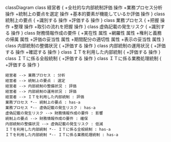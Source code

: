 classDiagram
    class 経営者 {
        +全社的な内部統制評価 操作
        +業務プロセス分析 操作
        +統制上の要点を選定 操作
        +基本的要素が機能しているか評価 操作
    }
    class 統制上の要点 {
        +識別する 操作
        +評価する 操作
    }
    class 業務プロセス {
        +把握 操作
        +整理 操作
        +取引の流れを把握 操作
    }
    class 虚偽記載の発生リスク {
        +識別する 操作
    }
    class 財務情報作成の要件 {
        +実在性 属性
        +網羅性 属性
        +権利と義務の帰属 属性
        +評価の妥当性 属性
        +期間配分の適切性 属性
        +表示の妥当性 属性
    }
    class 内部統制の整備状況 {
        +評価する 操作
    }
    class 内部統制の運用状況 {
        +評価する 操作
        +確認する 操作
    }
    class ＩＴを利用した内部統制 {
        +評価する 操作
    }
    class ＩＴに係る全般統制 {
        +評価する 操作
    }
    class ＩＴに係る業務処理統制 {
        +評価する 操作
    }

    経営者 --> 業務プロセス : 分析
    経営者 --> 統制上の要点 : 選定
    経営者 --> 内部統制の整備状況 : 評価
    経営者 --> 内部統制の運用状況 : 評価
    経営者 --> ＩＴを利用した内部統制 : 評価
    業務プロセス *-- 統制上の要点 : has-a
    業務プロセス *-- 虚偽記載の発生リスク : has-a
    虚偽記載の発生リスク --> 財務情報作成の要件 : 影響
    統制上の要点 --> 財務情報作成の要件 : 確保
    内部統制の整備状況 --> 虚偽記載の発生リスク : 低減
    ＩＴを利用した内部統制 *-- ＩＴに係る全般統制 : has-a
    ＩＴを利用した内部統制 *-- ＩＴに係る業務処理統制 : has-a
